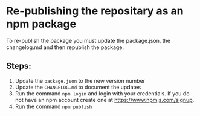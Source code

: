 # Re-publishing the repositary as an npm package

To re-publish the package you must update the package.json, the changelog.md and then republish the package.

## Steps:

1.  Update the `package.json` to the new version number
2.  Update the `CHANGELOG.md` to document the updates
3.  Run the command `npm login` and login with your credentials. If you do not have an npm account create one at https://www.npmjs.com/signup.
4.  Run the command `npm publish`
